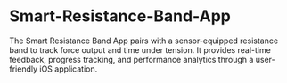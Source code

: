 # Smart-Resistance-Band-App
The Smart Resistance Band App pairs with a sensor-equipped resistance band to track force output and time under tension. It provides real-time feedback, progress tracking, and performance analytics through a user-friendly iOS application.
